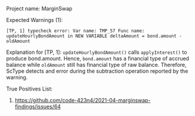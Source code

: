 Project name: MarginSwap

Expected Warnings (1): 

`[TP, 1] typecheck error: Var name: TMP_57 Func name: updateHourlyBondAmount in NEW VARIABLE deltaAmount = bond.amount - oldAmount`

Explanation for [TP, 1]: `updateHourlyBondAmount()` calls `applyInterest()` to produce bond.amount. 
Hence, `bond.amount` has a financial type of accrued balance while `oldAmount` still has financial type of raw balance.
Therefore, ScType detects and error during the subtraction operation reported by the warning.

True Positives List:

1) https://github.com/code-423n4/2021-04-marginswap-findings/issues/64
